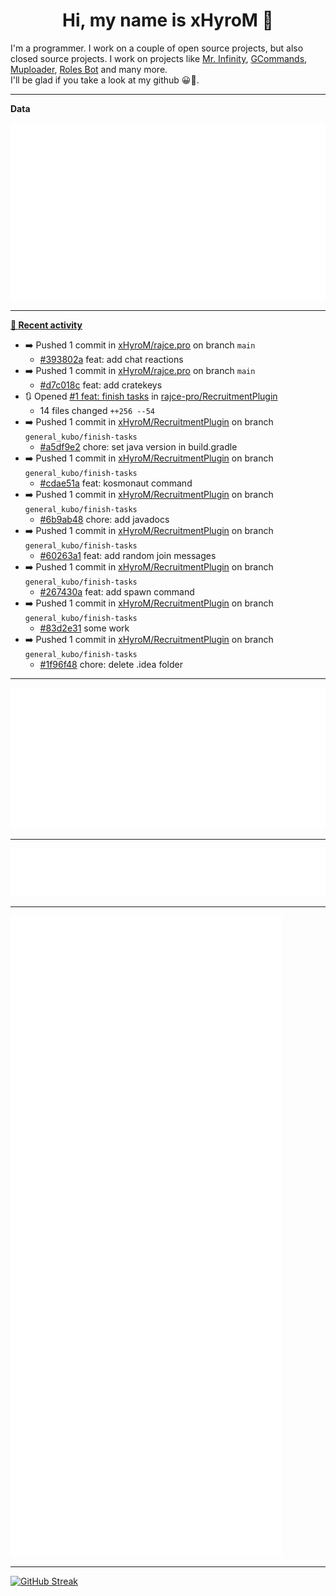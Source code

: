 <p align="center">
    <!-- <img src="https://avatars.githubusercontent.com/u/56601352" width="192" alt="hyro's pfp" /> -->
    <h1 align="center">Hi, my name is xHyroM 👋</h1>
</p>

I'm a programmer. I work on a couple of open source projects, but also closed source projects. I work on projects like [Mr. Infinity](https://discord.com/oauth2/authorize?client_id=720321585625694239&scope=bot%20applications.commands&permissions=8&redirect_uri=https://blobs.gq/imanager&prompt=consent&response_type=code), [GCommands](https://github.com/Garlic-Team/GCommands), [Muploader](https://github.com/xHyroM/Muploader), [Roles Bot](https://github.com/xHyroM/roles-bot) and many more.  
I'll be glad if you take a look at my github 😀👀.

___
**Data**

<img src="https://github.com/xHyroM/xHyroM/blob/master/.cache/base.svg">

___

**[📰 Recent activity](https://github.com/xHyroM)**
* ➡️ Pushed 1 commit in [xHyroM/rajce.pro](https://github.com/xHyroM/rajce.pro) on branch `main`
  * [#393802a](https://github.com/xHyroM/rajce.pro/commit/393802a) feat: add chat reactions
* ➡️ Pushed 1 commit in [xHyroM/rajce.pro](https://github.com/xHyroM/rajce.pro) on branch `main`
  * [#d7c018c](https://github.com/xHyroM/rajce.pro/commit/d7c018c) feat: add cratekeys
* 🔃 Opened [#1 feat: finish tasks](https://github.com/rajce-pro/RecruitmentPlugin/pull/1) in [rajce-pro/RecruitmentPlugin](https://github.com/rajce-pro/RecruitmentPlugin)
  * 14 files changed `++256 --54`
* ➡️ Pushed 1 commit in [xHyroM/RecruitmentPlugin](https://github.com/xHyroM/RecruitmentPlugin) on branch `general_kubo/finish-tasks`
  * [#a5df9e2](https://github.com/xHyroM/RecruitmentPlugin/commit/a5df9e2) chore: set java version in build.gradle
* ➡️ Pushed 1 commit in [xHyroM/RecruitmentPlugin](https://github.com/xHyroM/RecruitmentPlugin) on branch `general_kubo/finish-tasks`
  * [#cdae51a](https://github.com/xHyroM/RecruitmentPlugin/commit/cdae51a) feat: kosmonaut command
* ➡️ Pushed 1 commit in [xHyroM/RecruitmentPlugin](https://github.com/xHyroM/RecruitmentPlugin) on branch `general_kubo/finish-tasks`
  * [#6b9ab48](https://github.com/xHyroM/RecruitmentPlugin/commit/6b9ab48) chore: add javadocs
* ➡️ Pushed 1 commit in [xHyroM/RecruitmentPlugin](https://github.com/xHyroM/RecruitmentPlugin) on branch `general_kubo/finish-tasks`
  * [#60263a1](https://github.com/xHyroM/RecruitmentPlugin/commit/60263a1) feat: add random join messages
* ➡️ Pushed 1 commit in [xHyroM/RecruitmentPlugin](https://github.com/xHyroM/RecruitmentPlugin) on branch `general_kubo/finish-tasks`
  * [#267430a](https://github.com/xHyroM/RecruitmentPlugin/commit/267430a) feat: add spawn command
* ➡️ Pushed 1 commit in [xHyroM/RecruitmentPlugin](https://github.com/xHyroM/RecruitmentPlugin) on branch `general_kubo/finish-tasks`
  * [#83d2e31](https://github.com/xHyroM/RecruitmentPlugin/commit/83d2e31) some work
* ➡️ Pushed 1 commit in [xHyroM/RecruitmentPlugin](https://github.com/xHyroM/RecruitmentPlugin) on branch `general_kubo/finish-tasks`
  * [#1f96f48](https://github.com/xHyroM/RecruitmentPlugin/commit/1f96f48) chore: delete .idea folder


___

<img src="https://github.com/xHyroM/xHyroM/blob/master/.cache/isocalendar.svg">

___

<img src="https://github.com/xHyroM/xHyroM/blob/master/.cache/languages.svg">

___

<img src="https://github.com/xHyroM/xHyroM/blob/master/.cache/achievements.svg">

___

[![GitHub Streak](https://github-readme-streak-stats.herokuapp.com?user=xHyroM&theme=dark&hide_border=true&date_format=M%20j%5B%2C%20Y%5D)](https://git.io/streak-stats)
